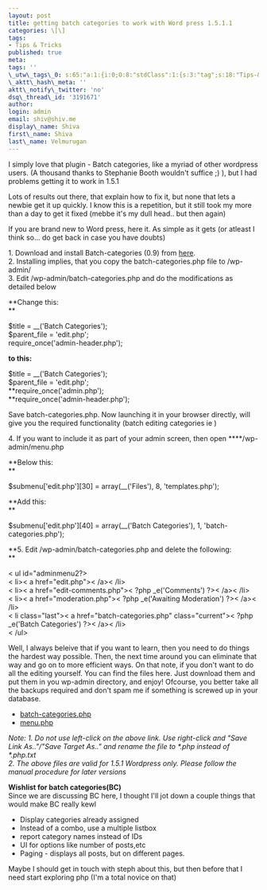 ```yaml
---
layout: post
title: getting batch categories to work with Word press 1.5.1.1
categories: \[\]
tags:
- Tips & Tricks
published: true
meta:
tags: ''
\_utw\_tags\_0: s:65:"a:1:{i:0;O:8:"stdClass":1:{s:3:"tag";s:18:"Tips-&-Tricks";}}";
\_aktt\_hash\_meta: ''
aktt\_notify\_twitter: 'no'
dsq\_thread\_id: '3191671'
author:
login: admin
email: shiv@shiv.me
display\_name: Shiva
first\_name: Shiva
last\_name: Velmurugan
---
```


I simply love that plugin - Batch categories, like a myriad of other wordpress users. (A thousand thanks to Stephanie Booth wouldn't suffice ;) ), but I had problems getting it to work in 1.5.1

Lots of results out there, that explain how to fix it, but none that lets a newbie get it up quickly. I know this is a repetition, but it still took my more than a day to get it fixed (mebbe it's my dull head.. but then again)

If you are brand new to Word press, here it. As simple as it gets (or atleast I think so... do get back in case you have doubts)

1\. Download and install Batch-categories (0.9) from [here][0].  
2\. Installing implies, that you copy the batch-categories.php file to /wp-admin/  
3\. Edit /wp-admin/batch-categories.php and do the modifications as detailed below

**Change this:  
**

$title = \_\_('Batch Categories');  
$parent\_file = 'edit.php';  
require\_once('admin-header.php');

**to this:**

$title = \_\_('Batch Categories');  
$parent\_file = 'edit.php';  
**require\_once('admin.php');  
**require\_once('admin-header.php');

Save batch-categories.php. Now launching it in your browser directly, will give you the required functionality (batch editing categories ie )

4\. If you want to include it as part of your admin screen, then open ****/wp-admin/menu.php

**Below this:  
**

$submenu\['edit.php'\]\[30\] = array(\_\_('Files'), 8, 'templates.php');

**Add this:  
**

$submenu\['edit.php'\]\[40\] = array(\_\_('Batch Categories'), 1, 'batch-categories.php');

**5\. Edit /wp-admin/batch-categories.php and delete the following:  
**

< ul id="adminmenu2?\>  
< li\>< a href="edit.php"\>< /a\>< /li\>  
< li\>< a href="edit-comments.php"\>< ?php \_e('Comments') ?\>< /a\>< /li\>  
< li\>< a href="moderation.php"\>< ?php \_e('Awaiting Moderation') ?\>< /a\>< /li\>  
< li class="last"\>< a href="batch-categories.php" class="current"\>< ?php \_e('Batch Categories') ?\>< /a\>< /li\>  
< /ul\>

Well, I always beleive that if you want to learn, then you need to do things the hardest way possible. Then, the next time around you can eliminate that way and go on to more efficient ways. On that note, if you don't want to do all the editing yourself. You can find the files here. Just download them and put them in you wp-admin directory, and enjoy! Ofcourse, you better take all the backups required and don't spam me if something is screwed up in your database.

* [batch-categories.php][1]
* [menu.php][2]

_Note: 1\. Do not use left-click on the above link. Use right-click and "Save Link As.."/"Save Target As.." and rename the file to \*.php instead of \*.php.txt  
2\. The above files are valid for 1.5.1 Wordpress only. Please follow the manual procedure for later versions_

**Wishlist for batch categories(BC)**  
Since we are discussing BC here, I thought I'll jot down a couple things that would make BC really kewl

* Display categories already assigned
* Instead of a combo, use a multiple listbox
* report category names instead of IDs
* UI for options like number of posts,etc
* Paging - displays all posts, but on different pages.

Maybe I should get in touch with steph about this, but then before that I need start exploring php (I'm a total novice on that)


[0]: http://climbtothestars.org/archives/2004/07/13/batch-categories-09/
[1]: http://shvelmur.com/uploads/batch-categories.php.txt
[2]: http://shvelmur.com/uploads/menu.php.txt